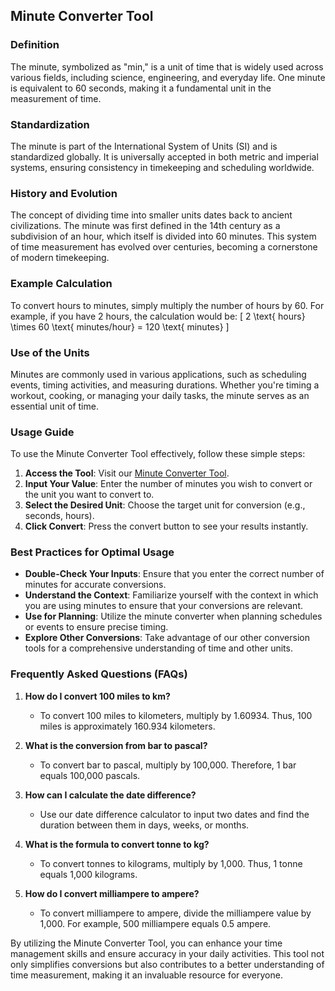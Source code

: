 ## Minute Converter Tool

### Definition
The minute, symbolized as "min," is a unit of time that is widely used across various fields, including science, engineering, and everyday life. One minute is equivalent to 60 seconds, making it a fundamental unit in the measurement of time. 

### Standardization
The minute is part of the International System of Units (SI) and is standardized globally. It is universally accepted in both metric and imperial systems, ensuring consistency in timekeeping and scheduling worldwide.

### History and Evolution
The concept of dividing time into smaller units dates back to ancient civilizations. The minute was first defined in the 14th century as a subdivision of an hour, which itself is divided into 60 minutes. This system of time measurement has evolved over centuries, becoming a cornerstone of modern timekeeping.

### Example Calculation
To convert hours to minutes, simply multiply the number of hours by 60. For example, if you have 2 hours, the calculation would be:
\[ 
2 \text{ hours} \times 60 \text{ minutes/hour} = 120 \text{ minutes} 
\]

### Use of the Units
Minutes are commonly used in various applications, such as scheduling events, timing activities, and measuring durations. Whether you're timing a workout, cooking, or managing your daily tasks, the minute serves as an essential unit of time.

### Usage Guide
To use the Minute Converter Tool effectively, follow these simple steps:
1. **Access the Tool**: Visit our [Minute Converter Tool](https://www.inayam.co/unit-converter/time).
2. **Input Your Value**: Enter the number of minutes you wish to convert or the unit you want to convert to.
3. **Select the Desired Unit**: Choose the target unit for conversion (e.g., seconds, hours).
4. **Click Convert**: Press the convert button to see your results instantly.

### Best Practices for Optimal Usage
- **Double-Check Your Inputs**: Ensure that you enter the correct number of minutes for accurate conversions.
- **Understand the Context**: Familiarize yourself with the context in which you are using minutes to ensure that your conversions are relevant.
- **Use for Planning**: Utilize the minute converter when planning schedules or events to ensure precise timing.
- **Explore Other Conversions**: Take advantage of our other conversion tools for a comprehensive understanding of time and other units.

### Frequently Asked Questions (FAQs)

1. **How do I convert 100 miles to km?**
   - To convert 100 miles to kilometers, multiply by 1.60934. Thus, 100 miles is approximately 160.934 kilometers.

2. **What is the conversion from bar to pascal?**
   - To convert bar to pascal, multiply by 100,000. Therefore, 1 bar equals 100,000 pascals.

3. **How can I calculate the date difference?**
   - Use our date difference calculator to input two dates and find the duration between them in days, weeks, or months.

4. **What is the formula to convert tonne to kg?**
   - To convert tonnes to kilograms, multiply by 1,000. Thus, 1 tonne equals 1,000 kilograms.

5. **How do I convert milliampere to ampere?**
   - To convert milliampere to ampere, divide the milliampere value by 1,000. For example, 500 milliampere equals 0.5 ampere.

By utilizing the Minute Converter Tool, you can enhance your time management skills and ensure accuracy in your daily activities. This tool not only simplifies conversions but also contributes to a better understanding of time measurement, making it an invaluable resource for everyone.